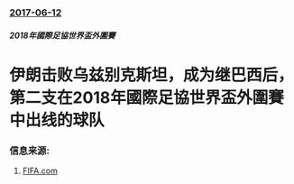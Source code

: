 ### [2017-06-12](/news/2017/06/12/index.md)

##### 2018年國際足協世界盃外圍賽
# 伊朗击败乌兹别克斯坦，成为继巴西后，第二支在2018年國際足協世界盃外圍賽中出线的球队 




### 信息来源:

1. [FIFA.com](http://www.fifa.com/worldcup/news/y=2017/m=6/news=iran-secure-ticket-to-russia-next-summer-2894637.html)
